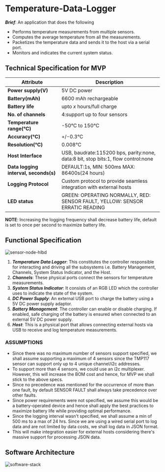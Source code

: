 # Temperature-Data-Logger
**_Brief_**: 
An application that does the following
- Performs temperature measurements from multiple sensors.
- Computes the average temperature from all the measurements.
- Packetizes the temperature data and sends it to the host via a serial port.
- Monitors and indicates the current system status.

## Technical Specification for MVP
| Attribute | Description |
| --- | --- |
| **Power supply(V)** | 5V DC power | 
| **Battery(mAh)** | 6600 mAh rechargeable |
| **Battery life** | upto *x* hours/full charge |
| **No. of channels** | 4:support up to four sensors |
| **Temperature range(°C)** | -50°C to 150°C |
| **Accuracy(°C)** | +/-0.3°C |
| **Resolution(°C)** | 0.008°C |
| **Host Interface** | USB, baudrate:115200 bps, parity:none, data:8 bit, stop bits:1, flow control:none |
| **Data logging interval, seconds(s)** | DEFAULT:1s, MIN: 500ms MAX: 86400s(24 hours) |
| **Logging Protocol** | Custom protocol to provide seamless integration with external hosts |
| **LED status** | GREEN: OPERATING NORMALLY, RED: SENSOR FAULT, YELLOW: SENSOR ERRATIC READING |

**NOTE**: Increasing the logging frequency shall decrease battery life, default is set to once per second to maximize battery life.

## Functional Specification
![sensor-node-hlbd](https://github.com/deeplyembeddedWP/temperature-data-logger/assets/23131959/2e08672b-ddc1-4e7c-989f-e0380bc36687)

1. **_Temperature Data Logger_**: This constitutes the controller responsible for interacting and driving all the subsystems i.e. Battery Management, Channels, System Status Indicator, and the Host.
2. **_Channels_**: These physical ports connect the sensors for temperature measurements.
3. **_System Status Indicator_**: It consists of an RGB LED which the controller uses to indicate the state of the system.
4. **_DC Power Supply_**: An external USB port to charge the battery using a 5V DC power supply adaptor.
5. **_Battery Management_**: The controller can enable or disable charging. If enabled, safe charging of the battery is ensured when connected to an external 5V DC power supply.
6. **_Host_**: This is a physical port that allows connecting external hosts via USB to receive and log temperature measurements.

### ASSUMPTIONS
- Since there was no maximum number of sensors support specified, we shall assume supporting a maximum of 4 sensors since the TMP117 sensor can support only up to 4 unique channel/i2c addresses.
- To support more than 4 sensors, we could use an i2c multiplexer. However, this will increase the BOM cost and hence, for MVP we shall stick to the above specs.
- Since no precedence was mentioned for the occurrence of more than one fault, by default SENSOR FAULT shall always take precedence over other faults.
- Since power requirements were not specified, we assume this would be a battery-operated device and hence shall apply the best practices to maximize battery life while providing optimal performance.
- Since the logging interval wasn't specified, we shall assume a min of 500 ms to a max of 24 hrs. Since we are using a wired serial port to log data and are not limited by data costs, we shall log data in JSON format.
- This will make integration easier for external hosts considering there's massive support for processing JSON data.

## Software Architecture 
![software-stack](https://github.com/deeplyembeddedWP/temperature-data-logger/assets/23131959/f26e7f37-03c8-4d09-ac1a-86ac1b8c1574)

